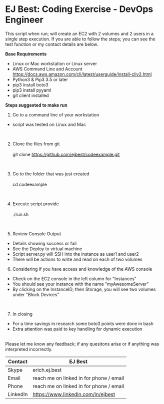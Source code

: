 # EJ Best: Coding Exercise - DevOps Engineer #

This script when run; will create an EC2 with 2 volumes and 2 users in a single step execution.  If you are able to follow the steps; you can see the test function or my contact details are below.

**Base Requirements**
 <br>
-  Linux or Mac workstation or Linux server
-  AWS Command Line and Account <br>
    https://docs.aws.amazon.com/cli/latest/userguide/install-cliv2.html<br>
-  Python3 & Pip3 3.5  or later <br>
-  pip3 install boto3<br>
-  pip3 install pyyaml<br>
-  git client installed 

**Steps suggested to make run** 
1. Go to a command line of your workstation<br>
- script was tested on Linux and Mac
<br>

2. Clone the files from git<br><br>
    git clone https://github.com/ejbest/codeexample.git<br>
<br>

3. Go to the folder that was just created<br><br>
    cd codeexample<br>
<br>

4. Execute script provide<br><br>
    ./run.sh
<br>

5. Review Console Output
-  Details showing success or fail
-  See the Deploy to virtual machine
-  Script server.py will SSH into the instance as user1 and user2
-  There will be actions to write and read on each of two volumes

6. Considering if you have access and knowledge of the AWS console
- Check on the EC2 console in the left column for "Instances"<br>
- You should see your instance with the name "myAwesomeServer"<br>
- By clicking on the InstanceID; then Storage, you will see two volumes under "Block Devices"<br>
<br>

7. In closing 
- For a time savings in research some boto3 points were done in bash<br>
- Extra attention was paid to key handling for dynamic execution<br>
<br>
Please let me know any feedback; if any quesitons arise or if anything was interpreted incorrectly.
<br>


| Contact  | EJ Best
| ------------ | -------------------------------------
| Skype | erich.ej.best
| Email | reach me on linked in for phone / email
| Phone | reach me on linked in for phone / email
| LinkedIn | https://www.linkedin.com/in/ejbest
